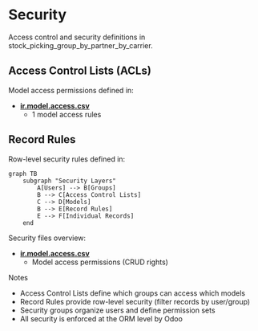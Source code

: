 # Security

Access control and security definitions in stock_picking_group_by_partner_by_carrier.

## Access Control Lists (ACLs)

Model access permissions defined in:
- **[ir.model.access.csv](../stock_picking_group_by_partner_by_carrier/security/ir.model.access.csv)**
  - 1 model access rules

## Record Rules

Row-level security rules defined in:

```mermaid
graph TB
    subgraph "Security Layers"
        A[Users] --> B[Groups]
        B --> C[Access Control Lists]
        C --> D[Models]
        B --> E[Record Rules]
        E --> F[Individual Records]
    end
```

Security files overview:
- **[ir.model.access.csv](../stock_picking_group_by_partner_by_carrier/security/ir.model.access.csv)**
  - Model access permissions (CRUD rights)

Notes
- Access Control Lists define which groups can access which models
- Record Rules provide row-level security (filter records by user/group)
- Security groups organize users and define permission sets
- All security is enforced at the ORM level by Odoo
